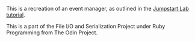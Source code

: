 This is a recreation of an event manager, as outlined in the [Jumpstart Lab tutorial](http://tutorials.jumpstartlab.com/projects/eventmanager.html#iteration:-clean-phone-numbers).

This is a part of the File I/O and Serialization Project under Ruby Programming from The Odin Project.